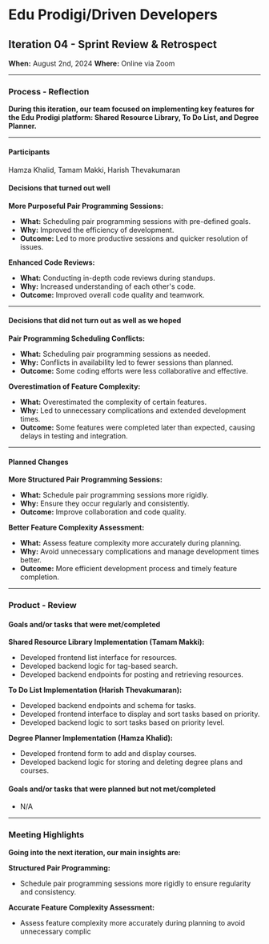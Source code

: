 # Edu Prodigi/Driven Developers
## Iteration 04 - Sprint Review & Retrospect

**When:** August 2nd, 2024
**Where:** Online via Zoom  

---

### Process - Reflection

**During this iteration, our team focused on implementing key features for the Edu Prodigi platform: Shared Resource Library, To Do List, and Degree Planner.**

---
#### Participants
Hamza Khalid, Tamam Makki, Harish Thevakumaran


#### Decisions that turned out well

**More Purposeful Pair Programming Sessions:**

- **What:** Scheduling pair programming sessions with pre-defined goals.
- **Why:** Improved the efficiency of development.
- **Outcome:** Led to more productive sessions and quicker resolution of issues.

**Enhanced Code Reviews:**

- **What:** Conducting in-depth code reviews during standups.
- **Why:** Increased understanding of each other's code.
- **Outcome:** Improved overall code quality and teamwork.

---

#### Decisions that did not turn out as well as we hoped

**Pair Programming Scheduling Conflicts:**

- **What:** Scheduling pair programming sessions as needed.
- **Why:** Conflicts in availability led to fewer sessions than planned.
- **Outcome:** Some coding efforts were less collaborative and effective.

**Overestimation of Feature Complexity:**

- **What:** Overestimated the complexity of certain features.
- **Why:** Led to unnecessary complications and extended development times.
- **Outcome:** Some features were completed later than expected, causing delays in testing and integration.

---

#### Planned Changes

**More Structured Pair Programming Sessions:**

- **What:** Schedule pair programming sessions more rigidly.
- **Why:** Ensure they occur regularly and consistently.
- **Outcome:** Improve collaboration and code quality.

**Better Feature Complexity Assessment:**

- **What:** Assess feature complexity more accurately during planning.
- **Why:** Avoid unnecessary complications and manage development times better.
- **Outcome:** More efficient development process and timely feature completion.

---

### Product - Review

#### Goals and/or tasks that were met/completed

**Shared Resource Library Implementation (Tamam Makki):**

- Developed frontend list interface for resources.
- Developed backend logic for tag-based search.
- Developed backend endpoints for posting and retrieving resources.

**To Do List Implementation (Harish Thevakumaran):**

- Developed backend endpoints and schema for tasks.
- Developed frontend interface to display and sort tasks based on priority.
- Developed backend logic to sort tasks based on priority level.

**Degree Planner Implementation (Hamza Khalid):**

- Developed frontend form to add and display courses.
- Developed backend logic for storing and deleting degree plans and courses.

#### Goals and/or tasks that were planned but not met/completed

- N/A

---

### Meeting Highlights

**Going into the next iteration, our main insights are:**

**Structured Pair Programming:**

- Schedule pair programming sessions more rigidly to ensure regularity and consistency.

**Accurate Feature Complexity Assessment:**

- Assess feature complexity more accurately during planning to avoid unnecessary complic
